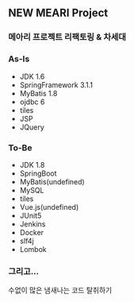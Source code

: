 ## NEW MEARI Project
### 메아리 프로젝트 리팩토링 & 차세대

### As-Is
* JDK 1.6
* SpringFramework 3.1.1
* MyBatis 1.8
* ojdbc 6
* tiles
* JSP
* JQuery

### To-Be
* JDK 1.8
* SpringBoot
* MyBatis(undefined)
* MySQL
* tiles
* Vue.js(undefined)
* JUnit5
* Jenkins
* Docker
* slf4j
* Lombok

### 그리고... 
수없이 많은 냄새나는 코드 탈취하기